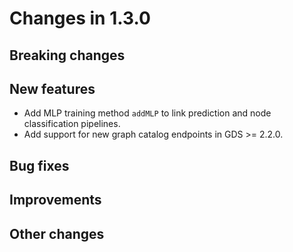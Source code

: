 # Changes in 1.3.0


## Breaking changes


## New features

* Add MLP training method `addMLP` to link prediction and node classification pipelines.
* Add support for new graph catalog endpoints in GDS >= 2.2.0.


## Bug fixes


## Improvements


## Other changes
